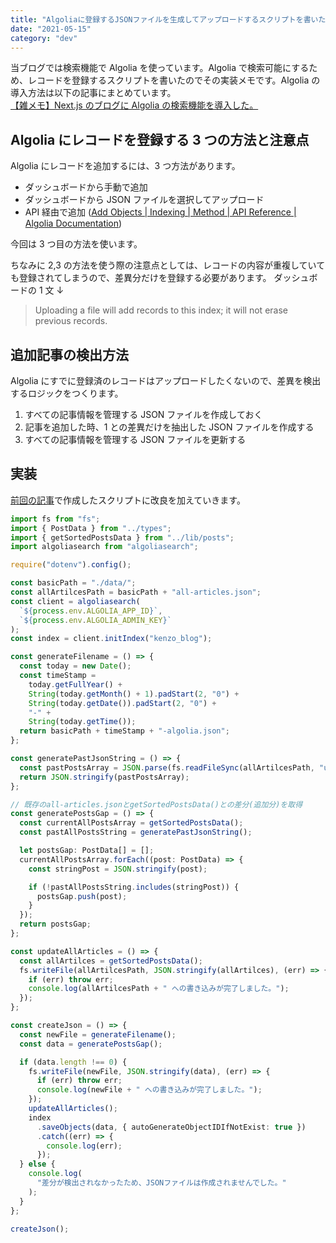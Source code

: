 ```yaml
---
title: "Algoliaに登録するJSONファイルを生成してアップロードするスクリプトを書いた"
date: "2021-05-15"
category: "dev"
---
```


当ブログでは検索機能で Algolia を使っています。Algolia で検索可能にするため、レコードを登録するスクリプトを書いたのでその実装メモです。Algolia の導入方法は以下の記事にまとめています。  
[【雑メモ】Next.js のブログに Algolia の検索機能を導入した。](https://kenzoblog.vercel.app/posts/next-and-algolia)

## Algolia にレコードを登録する 3 つの方法と注意点

Algolia にレコードを追加するには、3 つ方法があります。

- ダッシュボードから手動で追加
- ダッシュボードから JSON ファイルを選択してアップロード
- API 経由で追加 ([Add Objects | Indexing | Method | API Reference | Algolia Documentation](https://www.algolia.com/doc/api-reference/api-methods/add-objects/))

今回は 3 つ目の方法を使います。

ちなみに 2,3 の方法を使う際の注意点としては、レコードの内容が重複していても登録されてしまうので、差異分だけを登録する必要があります。
ダッシュボードの 1 文 ↓

> Uploading a file will add records to this index; it will not erase previous records.

## 追加記事の検出方法

Algolia にすでに登録済のレコードはアップロードしたくないので、差異を検出するロジックをつくります。

1. すべての記事情報を管理する JSON ファイルを作成しておく
2. 記事を追加した時、1 との差異だけを抽出した JSON ファイルを作成する
3. すべての記事情報を管理する JSON ファイルを更新する

## 実装

[前回の記事](https://kenzoblog.vercel.app/posts/next-and-algolia)で作成したスクリプトに改良を加えていきます。

```js:builders/algolia.ts
import fs from "fs";
import { PostData } from "../types";
import { getSortedPostsData } from "../lib/posts";
import algoliasearch from "algoliasearch";

require("dotenv").config();

const basicPath = "./data/";
const allArtilcesPath = basicPath + "all-articles.json";
const client = algoliasearch(
  `${process.env.ALGOLIA_APP_ID}`,
  `${process.env.ALGOLIA_ADMIN_KEY}`
);
const index = client.initIndex("kenzo_blog");

const generateFilename = () => {
  const today = new Date();
  const timeStamp =
    today.getFullYear() +
    String(today.getMonth() + 1).padStart(2, "0") +
    String(today.getDate()).padStart(2, "0") +
    "-" +
    String(today.getTime());
  return basicPath + timeStamp + "-algolia.json";
};

const generatePastJsonString = () => {
  const pastPostsArray = JSON.parse(fs.readFileSync(allArtilcesPath, "utf8"));
  return JSON.stringify(pastPostsArray);
};

// 既存のall-articles.jsonとgetSortedPostsData()との差分(追加分)を取得
const generatePostsGap = () => {
  const currentAllPostsArray = getSortedPostsData();
  const pastAllPostsString = generatePastJsonString();

  let postsGap: PostData[] = [];
  currentAllPostsArray.forEach((post: PostData) => {
    const stringPost = JSON.stringify(post);

    if (!pastAllPostsString.includes(stringPost)) {
      postsGap.push(post);
    }
  });
  return postsGap;
};

const updateAllArticles = () => {
  const allArtilces = getSortedPostsData();
  fs.writeFile(allArtilcesPath, JSON.stringify(allArtilces), (err) => {
    if (err) throw err;
    console.log(allArtilcesPath + " への書き込みが完了しました。");
  });
};

const createJson = () => {
  const newFile = generateFilename();
  const data = generatePostsGap();

  if (data.length !== 0) {
    fs.writeFile(newFile, JSON.stringify(data), (err) => {
      if (err) throw err;
      console.log(newFile + " への書き込みが完了しました。");
    });
    updateAllArticles();
    index
      .saveObjects(data, { autoGenerateObjectIDIfNotExist: true })
      .catch((err) => {
        console.log(err);
      });
  } else {
    console.log(
      "差分が検出されなかったため、JSONファイルは作成されませんでした。"
    );
  }
};

createJson();

```
